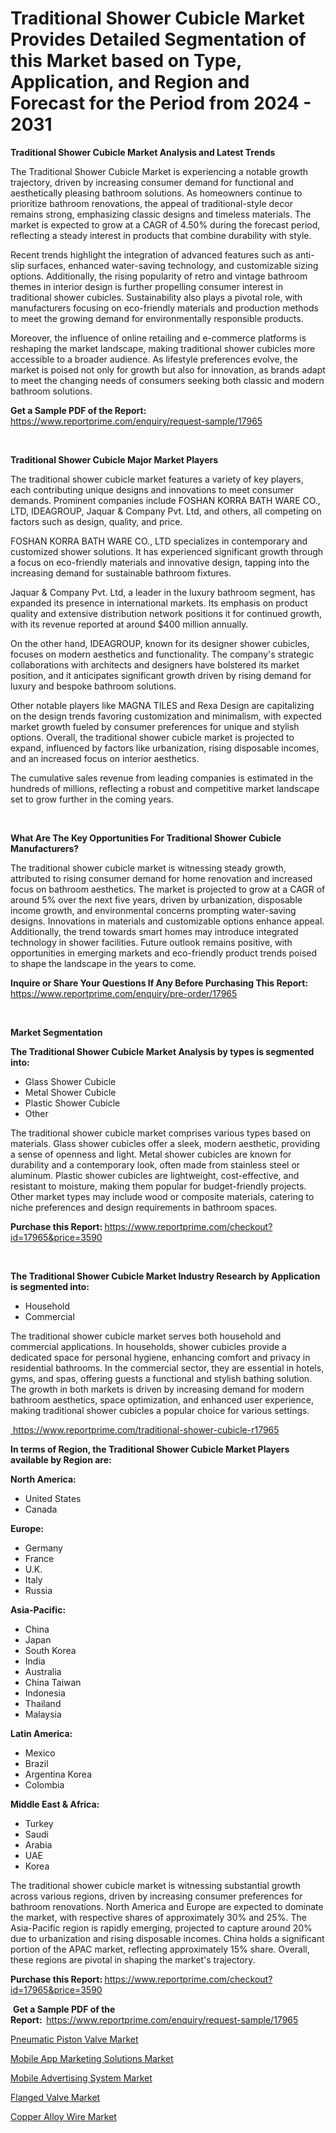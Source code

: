 <p><h1>Traditional Shower Cubicle Market Provides Detailed Segmentation of this Market based on Type, Application, and Region and Forecast for the Period from 2024 - 2031</h1></p><p><strong>Traditional Shower Cubicle Market Analysis and Latest Trends</strong></p>
<p><p>The Traditional Shower Cubicle Market is experiencing a notable growth trajectory, driven by increasing consumer demand for functional and aesthetically pleasing bathroom solutions. As homeowners continue to prioritize bathroom renovations, the appeal of traditional-style decor remains strong, emphasizing classic designs and timeless materials. The market is expected to grow at a CAGR of 4.50% during the forecast period, reflecting a steady interest in products that combine durability with style.</p><p>Recent trends highlight the integration of advanced features such as anti-slip surfaces, enhanced water-saving technology, and customizable sizing options. Additionally, the rising popularity of retro and vintage bathroom themes in interior design is further propelling consumer interest in traditional shower cubicles. Sustainability also plays a pivotal role, with manufacturers focusing on eco-friendly materials and production methods to meet the growing demand for environmentally responsible products.</p><p>Moreover, the influence of online retailing and e-commerce platforms is reshaping the market landscape, making traditional shower cubicles more accessible to a broader audience. As lifestyle preferences evolve, the market is poised not only for growth but also for innovation, as brands adapt to meet the changing needs of consumers seeking both classic and modern bathroom solutions.</p></p>
<p><strong>Get a Sample PDF of the Report:&nbsp;</strong> <a href="https://www.reportprime.com/enquiry/request-sample/17965?utm_campaign=1088&utm_medium=2&utm_source=Github&utm_content=ia&utm_term=20112024&utm_id=traditional-shower-cubicle">https://www.reportprime.com/enquiry/request-sample/17965</a></p>
<p>&nbsp;</p>
<p><strong>Traditional Shower Cubicle Major Market Players</strong></p>
<p><p>The traditional shower cubicle market features a variety of key players, each contributing unique designs and innovations to meet consumer demands. Prominent companies include FOSHAN KORRA BATH WARE CO., LTD, IDEAGROUP, Jaquar & Company Pvt. Ltd, and others, all competing on factors such as design, quality, and price.</p><p>FOSHAN KORRA BATH WARE CO., LTD specializes in contemporary and customized shower solutions. It has experienced significant growth through a focus on eco-friendly materials and innovative design, tapping into the increasing demand for sustainable bathroom fixtures. </p><p>Jaquar & Company Pvt. Ltd, a leader in the luxury bathroom segment, has expanded its presence in international markets. Its emphasis on product quality and extensive distribution network positions it for continued growth, with its revenue reported at around $400 million annually. </p><p>On the other hand, IDEAGROUP, known for its designer shower cubicles, focuses on modern aesthetics and functionality. The company's strategic collaborations with architects and designers have bolstered its market position, and it anticipates significant growth driven by rising demand for luxury and bespoke bathroom solutions.</p><p>Other notable players like MAGNA TILES and Rexa Design are capitalizing on the design trends favoring customization and minimalism, with expected market growth fueled by consumer preferences for unique and stylish options. Overall, the traditional shower cubicle market is projected to expand, influenced by factors like urbanization, rising disposable incomes, and an increased focus on interior aesthetics.</p><p>The cumulative sales revenue from leading companies is estimated in the hundreds of millions, reflecting a robust and competitive market landscape set to grow further in the coming years.</p></p>
<p>&nbsp;</p>
<p><strong>What Are The Key Opportunities For Traditional Shower Cubicle Manufacturers?</strong></p>
<p><p>The traditional shower cubicle market is witnessing steady growth, attributed to rising consumer demand for home renovation and increased focus on bathroom aesthetics. The market is projected to grow at a CAGR of around 5% over the next five years, driven by urbanization, disposable income growth, and environmental concerns prompting water-saving designs. Innovations in materials and customizable options enhance appeal. Additionally, the trend towards smart homes may introduce integrated technology in shower facilities. Future outlook remains positive, with opportunities in emerging markets and eco-friendly product trends poised to shape the landscape in the years to come.</p></p>
<p><strong>Inquire or Share Your Questions If Any Before Purchasing This Report:</strong> <a href="https://www.reportprime.com/enquiry/pre-order/17965?utm_campaign=1088&utm_medium=2&utm_source=Github&utm_content=ia&utm_term=20112024&utm_id=traditional-shower-cubicle">https://www.reportprime.com/enquiry/pre-order/17965</a></p>
<p>&nbsp;</p>
<p><strong>Market Segmentation</strong></p>
<p><strong>The Traditional Shower Cubicle Market Analysis by types is segmented into:</strong></p>
<p><ul><li>Glass Shower Cubicle</li><li>Metal Shower Cubicle</li><li>Plastic Shower Cubicle</li><li>Other</li></ul></p>
<p><p>The traditional shower cubicle market comprises various types based on materials. Glass shower cubicles offer a sleek, modern aesthetic, providing a sense of openness and light. Metal shower cubicles are known for durability and a contemporary look, often made from stainless steel or aluminum. Plastic shower cubicles are lightweight, cost-effective, and resistant to moisture, making them popular for budget-friendly projects. Other market types may include wood or composite materials, catering to niche preferences and design requirements in bathroom spaces.</p></p>
<p><strong>Purchase this Report:&nbsp;</strong><a href="https://www.reportprime.com/checkout?id=17965&price=3590&utm_campaign=1088&utm_medium=2&utm_source=Github&utm_content=ia&utm_term=20112024&utm_id=traditional-shower-cubicle">https://www.reportprime.com/checkout?id=17965&price=3590</a></p>
<p>&nbsp;</p>
<p><strong>The Traditional Shower Cubicle Market Industry Research by Application is segmented into:</strong></p>
<p><ul><li>Household</li><li>Commercial</li></ul></p>
<p><p>The traditional shower cubicle market serves both household and commercial applications. In households, shower cubicles provide a dedicated space for personal hygiene, enhancing comfort and privacy in residential bathrooms. In the commercial sector, they are essential in hotels, gyms, and spas, offering guests a functional and stylish bathing solution. The growth in both markets is driven by increasing demand for modern bathroom aesthetics, space optimization, and enhanced user experience, making traditional shower cubicles a popular choice for various settings.</p></p>
<p><a href="https://www.reportprime.com/traditional-shower-cubicle-r17965?utm_campaign=1088&utm_medium=2&utm_source=Github&utm_content=ia&utm_term=20112024&utm_id=traditional-shower-cubicle">&nbsp;https://www.reportprime.com/traditional-shower-cubicle-r17965</a></p>
<p><strong>In terms of Region, the Traditional Shower Cubicle Market Players available by Region are:</strong></p>
<p>
    <p> <strong> North America: </strong>
        <ul>
            <li>United States</li>
            <li>Canada</li>
        </ul>
        </p> 
    <p> <strong> Europe: </strong>
        <ul>
            <li>Germany</li>
            <li>France</li>
            <li>U.K.</li>
            <li>Italy</li>
            <li>Russia</li>
        </ul>
        </p> 
    <p> <strong> Asia-Pacific: </strong>
        <ul>
            <li>China</li>
            <li>Japan</li>
            <li>South Korea</li>
            <li>India</li>
            <li>Australia</li>
            <li>China Taiwan</li>
            <li>Indonesia</li>
            <li>Thailand</li>
            <li>Malaysia</li>
        </ul>
        </p> 
    <p> <strong> Latin America: </strong>
        <ul>
            <li>Mexico</li>
            <li>Brazil</li>
            <li>Argentina Korea</li>
            <li>Colombia</li>
        </ul>
        </p> 
    <p> <strong> Middle East & Africa: </strong>
        <ul>
            <li>Turkey</li>
            <li>Saudi</li>
            <li>Arabia</li>
            <li>UAE</li>
            <li>Korea</li>
        </ul>
    </p>
    </p>
<p><p>The traditional shower cubicle market is witnessing substantial growth across various regions, driven by increasing consumer preferences for bathroom renovations. North America and Europe are expected to dominate the market, with respective shares of approximately 30% and 25%. The Asia-Pacific region is rapidly emerging, projected to capture around 20% due to urbanization and rising disposable incomes. China holds a significant portion of the APAC market, reflecting approximately 15% share. Overall, these regions are pivotal in shaping the market's trajectory.</p></p>
<p><strong>Purchase this Report: </strong><a href="https://www.reportprime.com/checkout?id=17965&price=3590&utm_campaign=1088&utm_medium=2&utm_source=Github&utm_content=ia&utm_term=20112024&utm_id=traditional-shower-cubicle">https://www.reportprime.com/checkout?id=17965&price=3590</a></p>
<p>&nbsp;<strong>Get a Sample PDF of the Report:&nbsp;&nbsp;</strong><a href="https://www.reportprime.com/enquiry/request-sample/17965?utm_campaign=1088&utm_medium=2&utm_source=Github&utm_content=ia&utm_term=20112024&utm_id=traditional-shower-cubicle">https://www.reportprime.com/enquiry/request-sample/17965</a></p>
<p><strong></strong></p>
<p><p><a href="https://www.linkedin.com/pulse/pneumatic-piston-valve-market-refracting-trends-consumer-behaviors-3g2se?utm_campaign=1088&utm_medium=2&utm_source=Github&utm_content=ia&utm_term=20112024&utm_id=traditional-shower-cubicle">Pneumatic Piston Valve Market</a></p><p><a href="https://issuu.com/reportprime-2/docs/mobile-app-marketing-solutions-mark_0682002f3852c8?utm_campaign=1088&utm_medium=2&utm_source=Github&utm_content=ia&utm_term=20112024&utm_id=traditional-shower-cubicle">Mobile App Marketing Solutions Market</a></p><p><a href="https://issuu.com/reportprime-2/docs/mobile-advertising-system-market-si_3903fd824e1644?utm_campaign=1088&utm_medium=2&utm_source=Github&utm_content=ia&utm_term=20112024&utm_id=traditional-shower-cubicle">Mobile Advertising System Market</a></p><p><a href="https://www.linkedin.com/pulse/flanged-valve-market-regional-outlook-competition-2024-2031-4cgde?utm_campaign=1088&utm_medium=2&utm_source=Github&utm_content=ia&utm_term=20112024&utm_id=traditional-shower-cubicle">Flanged Valve Market</a></p><p><a href="https://www.linkedin.com/pulse/global-copper-alloy-wire-market-size-trends-analysis-regional-gedvf?utm_campaign=1088&utm_medium=2&utm_source=Github&utm_content=ia&utm_term=20112024&utm_id=traditional-shower-cubicle">Copper Alloy Wire Market</a></p></p>